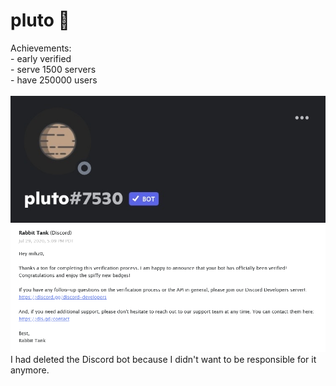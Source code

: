 # pluto 🚀
Achievements:\
\- early verified\
\- serve 1500 servers\
\- have 250000 users\
\
![pluto](assets/pluto.jpg)
![Application Verification Request e-mail](assets/e-mail.png)\
I had deleted the Discord bot because I didn't want to be responsible for it anymore.
